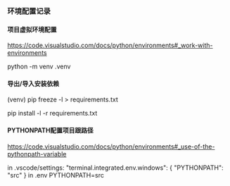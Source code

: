 ### 环境配置记录

#### 项目虚拟环境配置
https://code.visualstudio.com/docs/python/environments#_work-with-environments

python -m venv .venv

#### 导出/导入安装依赖
(venv)
pip freeze -l > requirements.txt

pip install -l -r requirements.txt


#### PYTHONPATH配置项目跟路径
https://code.visualstudio.com/docs/python/environments#_use-of-the-pythonpath-variable

in .vscode/settings:
"terminal.integrated.env.windows": {
  "PYTHONPATH": "src"
}
in .env
PYTHONPATH=src

